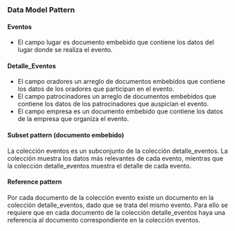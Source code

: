 ### Data Model Pattern
#### Eventos
- El campo lugar es documento embebido que contiene los datos del lugar donde se realiza el evento.

#### Detalle_Eventos
- El  campo  oradores  un  arreglo  de  documentos  embebidos  que  contiene  los  datos  de  los  oradores  que 
participan en el evento.
- El campo patrocinadores un arreglo de documentos embebidos que contiene los datos de los 
patrocinadores que auspician el evento. 
- El  campo  empresa  es  un  documento  embebido  que  contiene  los  datos  de  la  empresa  que  organiza  el 
evento. 

#### Subset pattern (documento embebido) 
La colección eventos es un subconjunto de la colección detalle_eventos. La colección muestra los datos 
más  relevantes  de  cada  evento,  mientras  que  la  colección  detalle_eventos  muestra  el  detalle  de  cada 
evento. 
 
#### Reference pattern 
Por cada documento de la colección evento existe un documento en la colección detalle_eventos, dado 
que se trata del mismo evento. Para ello se requiere que en cada documento de la colección 
detalle_eventos haya una referencia al documento correspondiente en la colección eventos.
